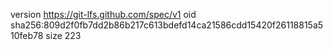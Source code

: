 version https://git-lfs.github.com/spec/v1
oid sha256:809d2f0fb7dd2b86b217c613bdefd14ca21586cdd15420f26118815a510feb78
size 223
